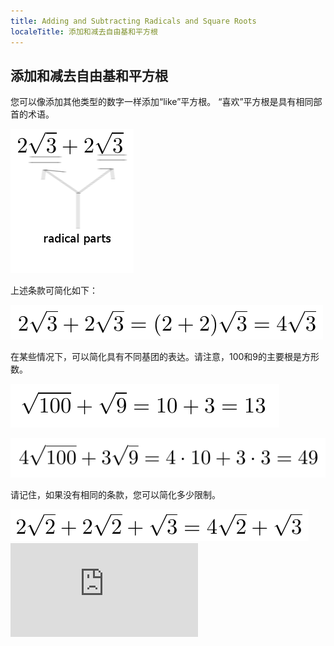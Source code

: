 ```yaml
---
title: Adding and Subtracting Radicals and Square Roots
localeTitle: 添加和减去自由基和平方根
---
```

## 添加和减去自由基和平方根

您可以像添加其他类型的数字一样添加“like”平方根。 “喜欢”平方根是具有相同部首的术语。

![公式显示2倍平方根3加2倍平方根3，箭头指向平方根部分作为基础部分](https://github.com/codersc/freeCodeCamp-article-images/blob/master/article1img1.png?raw=true)

上述条款可简化如下：

![公式显示2倍的平方根3加2倍平方根3等于（2 + 2）倍3的平方根等于3倍平方根](https://github.com/codersc/freeCodeCamp-article-images/blob/master/article1img2.png?raw=true)

在某些情况下，可以简化具有不同基团的表达。请注意，100和9的主要根是方形数。

![显示100的平方根加上9的平方根的公式等于10加3等于13](https://github.com/codersc/freeCodeCamp-article-images/blob/master/article1img3.png?raw=true)

![公式显示4倍平方根100加3倍平方根9等于4倍10加3倍3等于49](https://github.com/codersc/freeCodeCamp-article-images/blob/master/article1img4.png?raw=true)

请记住，如果没有相同的条款，您可以简化多少限制。

![公式显示2倍平方根2加2倍平方根2加3平方根等于4倍平方根加3平方根](https://github.com/codersc/freeCodeCamp-article-images/blob/master/article1img5.png?raw=true) ![\ sqrt {12} + \ sqrt {3} = \ sqrt {4 \ times 3} + \ sqrt {3}](http://www.sciweavers.org/tex2img.php?eq=%20%5Csqrt%7B12%7D%20%2B%20%5Csqrt%7B3%7D%20%3D%20%5Csqrt%7B4%20%5Ctimes%203%7D%20%2B%20%5Csqrt%7B3%7D&bc=White&fc=Black&im=jpg&fs=12&ff=arev&edit=0)
